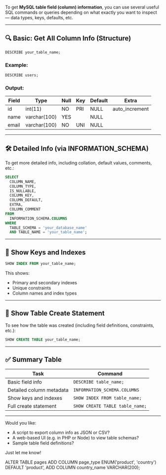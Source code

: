 To get **MySQL table field (column) information**, you can use several useful SQL commands or queries depending on what exactly you want to inspect — data types, keys, defaults, etc.

---

## 🔍 Basic: Get All Column Info (Structure)

```sql
DESCRIBE your_table_name;
```

### Example:

```sql
DESCRIBE users;
```

### Output:

| Field | Type         | Null | Key | Default | Extra           |
| ----- | ------------ | ---- | --- | ------- | --------------- |
| id    | int(11)      | NO   | PRI | NULL    | auto\_increment |
| name  | varchar(100) | YES  |     | NULL    |                 |
| email | varchar(100) | NO   | UNI | NULL    |                 |

---

## 🛠 Detailed Info (via INFORMATION\_SCHEMA)

To get more detailed info, including collation, default values, comments, etc.:

```sql
SELECT 
  COLUMN_NAME,
  COLUMN_TYPE,
  IS_NULLABLE,
  COLUMN_KEY,
  COLUMN_DEFAULT,
  EXTRA,
  COLUMN_COMMENT
FROM 
  INFORMATION_SCHEMA.COLUMNS
WHERE 
  TABLE_SCHEMA = 'your_database_name'
  AND TABLE_NAME = 'your_table_name';
```

---

## 🔑 Show Keys and Indexes

```sql
SHOW INDEX FROM your_table_name;
```

This shows:

* Primary and secondary indexes
* Unique constraints
* Column names and index types

---

## 🔄 Show Table Create Statement

To see how the table was created (including field definitions, constraints, etc.):

```sql
SHOW CREATE TABLE your_table_name;
```

---

## ✅ Summary Table

| Task                     | Command                         |
| ------------------------ | ------------------------------- |
| Basic field info         | `DESCRIBE table_name;`          |
| Detailed column metadata | `INFORMATION_SCHEMA.COLUMNS`    |
| Show keys and indexes    | `SHOW INDEX FROM table_name;`   |
| Full create statement    | `SHOW CREATE TABLE table_name;` |

---

Would you like:

* A script to export column info as JSON or CSV?
* A web-based UI (e.g. in PHP or Node) to view table schemas?
* Sample table field definitions?

Just let me know!


ALTER TABLE pages
ADD COLUMN page_type ENUM('product', 'country') DEFAULT 'product',
ADD COLUMN country_name VARCHAR(200);